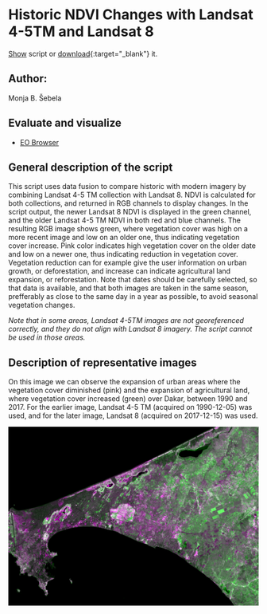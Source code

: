 # Historic NDVI Changes with Landsat 4-5TM and Landsat 8
  
<a href="#" id='togglescript'>Show</a> script or [download](script.js){:target="_blank"} it.  
<div id='script_view' style="display:none">  
{% highlight javascript %}  
{% include_relative script.js %}  
{% endhighlight %}  
</div>  

## Author: 
Monja B. Šebela
  
## Evaluate and visualize  
 - [EO Browser](https://sentinelshare.page.link/cngB)
  
## General description of the script  
  
This script uses data fusion to compare historic with modern imagery by combining Landsat 4-5 TM collection with Landsat 8. NDVI is calculated for both collections, and returned in RGB channels to display changes. In the script output, the newer Landsat 8 NDVI is displayed in the green channel, and the older Landsat 4-5 TM NDVI in both red and blue channels. The resulting RGB image shows green, where vegetation cover was high on a more recent image and low on an older one, thus indicating vegetation cover increase. Pink color indicates high vegetation cover on the older date and low on a newer one, thus indicating reduction in vegetation cover. Vegetation reduction can for example give the user information on urban growth, or deforestation, and increase can indicate agricultural land expansion, or reforestation. Note that dates should be carefully selected, so that data is available, and that both images are taken in the same season, prefferably as close to the same day in a year as possible, to avoid seasonal vegetation changes. 

_Note that in some areas, Landsat 4-5TM images are not georeferenced correctly, and they do not align with Landsat 8 imagery. The script cannot be used in those areas._

## Description of representative images  
  
On this image we can observe the expansion of urban areas where the vegetation cover diminished (pink) and the expansion of agricultural land, where vegetation cover increased (green) over Dakar, between 1990 and 2017. For the earlier image, Landsat 4-5 TM (acquired on 1990-12-05) was used, and for the later image, Landsat 8 (acquired on 2017-12-15) was used.  

![Dakar](fig/fig1.png) 
